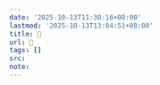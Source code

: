 ```yaml
---
date: '2025-10-13T11:30:16+08:00'
lastmod: '2025-10-13T13:04:51+08:00'
title: 󰥆
url: 󰥆
tags: []
src:
note:
---
```


